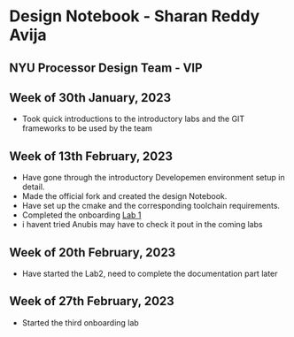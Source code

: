 # Design Notebook - Sharan Reddy Avija

## NYU Processor Design Team - VIP

## Week of 30th January, 2023
* Took quick introductions to the introductory labs and the GIT frameworks to be used by the team


## Week of 13th February, 2023
* Have gone through the introductory Developemen environment setup in detail.
* Made the official fork and created the design Notebook.
* Have set up the cmake and the corresponding toolchain requirements.
* Completed the onboarding [Lab 1](https://github.com/sharan-16/NYU_PDesign_Sharan)
* i havent tried Anubis may have to check it pout in the coming labs

## Week of 20th February, 2023
* Have started the Lab2, need to complete the documentation part later

## Week of 27th February, 2023
* Started the third onboarding lab
